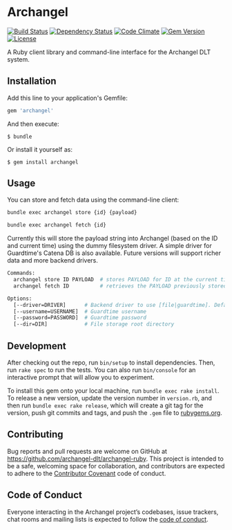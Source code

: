 # Archangel

[![Build Status](http://img.shields.io/travis/archangel-dlt/archangel-ruby.svg?style=flat-square)](https://travis-ci.org/archangel-dlt/archangel-ruby)
[![Dependency Status](http://img.shields.io/gemnasium/archangel-dlt/archangel-ruby.svg?style=flat-square)](https://gemnasium.com/archangel-dlt/archangel-ruby)
[![Code Climate](http://img.shields.io/codeclimate/github/archangel-dlt/archangel-ruby.svg?style=flat-square)](https://codeclimate.com/github/archangel-dlt/archangel-ruby)
[![Gem Version](http://img.shields.io/gem/v/archangel.svg?style=flat-square)](https://rubygems.org/gems/archangel)
[![License](http://img.shields.io/:license-mit-blue.svg?style=flat-square)](http://archangel-dlt.mit-license.org)

A Ruby client library and command-line interface for the Archangel DLT system.

## Installation

Add this line to your application's Gemfile:

```ruby
gem 'archangel'
```

And then execute:

    $ bundle

Or install it yourself as:

    $ gem install archangel

## Usage

You can store and fetch data using the command-line client:

``` sh
bundle exec archangel store {id} {payload}
```

``` sh
bundle exec archangel fetch {id}
```

Currently this will store the payload string into Archangel (based on the ID and current time) using the dummy filesystem driver. A simple driver for Guardtime's Catena DB is also available.  Future versions will support richer data and more backend drivers.

``` sh
Commands:
  archangel store ID PAYLOAD  # stores PAYLOAD for ID at the current time
  archangel fetch ID          # retrieves the PAYLOAD previously stored with ID

Options:
  [--driver=DRIVER]      # Backend driver to use [file|guardtime]. Defaults to file
  [--username=USERNAME]  # Guardtime username
  [--password=PASSWORD]  # Guardtime password
  [--dir=DIR]            # File storage root directory
```

## Development

After checking out the repo, run `bin/setup` to install dependencies. Then, run `rake spec` to run the tests. You can also run `bin/console` for an interactive prompt that will allow you to experiment.

To install this gem onto your local machine, run `bundle exec rake install`. To release a new version, update the version number in `version.rb`, and then run `bundle exec rake release`, which will create a git tag for the version, push git commits and tags, and push the `.gem` file to [rubygems.org](https://rubygems.org).

## Contributing

Bug reports and pull requests are welcome on GitHub at https://github.com/archangel-dlt/archangel-ruby. This project is intended to be a safe, welcoming space for collaboration, and contributors are expected to adhere to the [Contributor Covenant](http://contributor-covenant.org) code of conduct.

## Code of Conduct

Everyone interacting in the Archangel project’s codebases, issue trackers, chat rooms and mailing lists is expected to follow the [code of conduct](https://github.com/archangel-dlt/archangel-ruby/blob/master/CODE_OF_CONDUCT.md).
